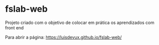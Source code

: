 # fslab-web
Projeto criado com o objetivo de colocar em prática os aprendizados com front end

Para abrir a página: https://luisdevux.github.io/fslab-web/
